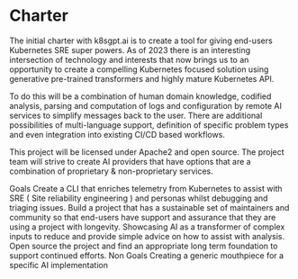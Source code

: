 # Charter

The initial charter with k8sgpt.ai is to create a tool for giving end-users Kubernetes SRE super powers. 
As of 2023 there is an interesting intersection of technology and interests that now brings us to an opportunity to create a compelling Kubernetes focused solution using generative pre-trained transformers and highly mature Kubernetes API. 

To do this will be a combination of human domain knowledge, codified analysis, parsing and computation of logs and configuration by remote AI services to simplify messages back to the user. There are additional possibilities of multi-language support, definition of specific problem types and even integration into existing CI/CD based workflows.

This project will be licensed under Apache2 and open source. The project team will strive to create AI providers that have options that are a combination of proprietary & non-proprietary services.


Goals
Create a CLI that enriches telemetry from Kubernetes to assist with SRE ( Site reliability engineering ) and personas whilst debugging and triaging issues.
Build a project that has a sustainable set of maintainers and community so that end-users have support and assurance that they are using a project with longevity.
Showcasing AI as a transformer of complex inputs to reduce and provide simple advice on how to assist with analysis.
Open source the project and find an appropriate long term foundation to support continued efforts.
Non Goals
Creating a generic mouthpiece for a specific AI implementation

